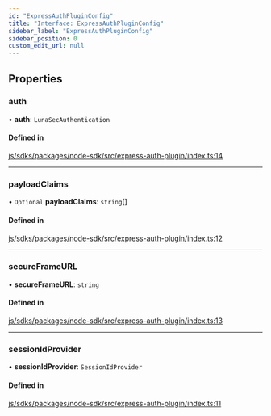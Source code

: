 ```yaml
---
id: "ExpressAuthPluginConfig"
title: "Interface: ExpressAuthPluginConfig"
sidebar_label: "ExpressAuthPluginConfig"
sidebar_position: 0
custom_edit_url: null
---
```


## Properties

### auth

• **auth**: `LunaSecAuthentication`

#### Defined in

[js/sdks/packages/node-sdk/src/express-auth-plugin/index.ts:14](https://github.com/refinery-labs/lunasec-node-monorepo/blob/b89e445/js/sdks/packages/node-sdk/src/express-auth-plugin/index.ts#L14)

___

### payloadClaims

• `Optional` **payloadClaims**: `string`[]

#### Defined in

[js/sdks/packages/node-sdk/src/express-auth-plugin/index.ts:12](https://github.com/refinery-labs/lunasec-node-monorepo/blob/b89e445/js/sdks/packages/node-sdk/src/express-auth-plugin/index.ts#L12)

___

### secureFrameURL

• **secureFrameURL**: `string`

#### Defined in

[js/sdks/packages/node-sdk/src/express-auth-plugin/index.ts:13](https://github.com/refinery-labs/lunasec-node-monorepo/blob/b89e445/js/sdks/packages/node-sdk/src/express-auth-plugin/index.ts#L13)

___

### sessionIdProvider

• **sessionIdProvider**: `SessionIdProvider`

#### Defined in

[js/sdks/packages/node-sdk/src/express-auth-plugin/index.ts:11](https://github.com/refinery-labs/lunasec-node-monorepo/blob/b89e445/js/sdks/packages/node-sdk/src/express-auth-plugin/index.ts#L11)

